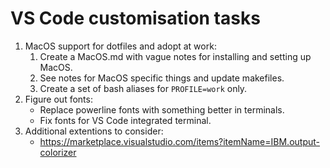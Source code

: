 # VS Code customisation tasks

  1. MacOS support for dotfiles and adopt at work:
     1. Create a MacOS.md with vague notes for installing and setting up MacOS.
     2. See notes for MacOS specific things and update makefiles.
     3. Create a set of bash aliases for `PROFILE=work` only.
  2. Figure out fonts:
     * Replace powerline fonts with something better in terminals.
     * Fix fonts for VS Code integrated terminal.
  3. Additional extentions to consider:
     * <https://marketplace.visualstudio.com/items?itemName=IBM.output-colorizer>

